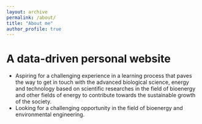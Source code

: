 ```yaml
---
layout: archive
permalink: /about/
title: "About me"
author_profile: true
---
```


A data-driven personal website
======
* Aspiring for a challenging experience in a learning process that paves the way to get in touch with the advanced
biological science, energy and technology based on scientific researches in the field of bioenergy and other
fields of energy to contribute towards the sustainable growth of the society.
* Looking for a challenging opportunity in the field of bioenergy and environmental engineering.
